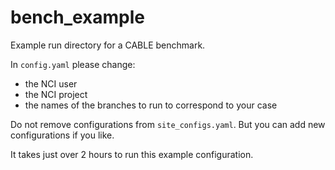 # bench_example
Example run directory for a CABLE benchmark.

In `config.yaml` please change:
 - the NCI user
 - the NCI project
 - the names of the branches to run to correspond to your case

Do not remove configurations from `site_configs.yaml`. But you can add new configurations if you like. 

It takes just over 2 hours to run this example configuration.